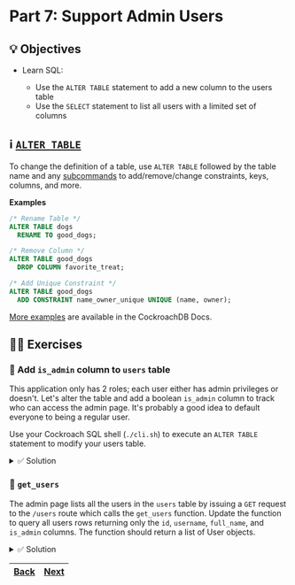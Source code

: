 # Part 7: Support Admin Users

## 💡 Objectives

- Learn SQL:

  - Use the `ALTER TABLE` statement to add a new column to the users table
  - Use the `SELECT` statement to list all users with a limited set of columns

## ℹ️ [`ALTER TABLE`](https://www.cockroachlabs.com/docs/stable/alter-table.html)

To change the definition of a table, use `ALTER TABLE` followed by the table name and any [subcommands](https://www.cockroachlabs.com/docs/stable/alter-table.html#subcommands) to add/remove/change constraints, keys, columns, and more.

**Examples**

```SQL
/* Rename Table */
ALTER TABLE dogs
  RENAME TO good_dogs;

/* Remove Column */
ALTER TABLE good_dogs
  DROP COLUMN favorite_treat;

/* Add Unique Constraint */
ALTER TABLE good_dogs
  ADD CONSTRAINT name_owner_unique UNIQUE (name, owner);
```

[More examples](https://www.cockroachlabs.com/docs/stable/alter-table.html#examples) are available in the CockroachDB Docs.

## 🧑‍💻 Exercises

### 📝 Add `is_admin` column to `users` table

This application only has 2 roles; each user either has admin privileges or doesn't. Let's alter the table and add a boolean `is_admin` column to track who can access the admin page. It's probably a good idea to default everyone to being a regular user.

Use your Cockroach SQL shell (`./cli.sh`) to execute an `ALTER TABLE` statement to modify your users table.

<details> 
<br>
<summary>✅ Solution</summary>

```SQL
ALTER TABLE users
  ADD COLUMN is_admin BOOL NOT NULL DEFAULT false;
```

</details>

### 📝 `get_users`

The admin page lists all the users in the `users` table by issuing a `GET` request to the `/users` route which calls the `get_users` function. Update the function to query all users rows returning only the `id`, `username`, `full_name`, and `is_admin` columns. The function should return a list of User objects.

<details> 
<br>
<summary>✅ Solution</summary>

```python
def get_users(db: Connection) -> list[User]:
    results = db.execute(
        """
        SELECT id, username, full_name, is_admin
        FROM users;
    """
    ).fetchall()
    users = [User.parse_obj(item) for item in results if item is not None]
    return users
```

</details>

| [Back](part-6.md) | [Next](part-8.md) |
| ----------------- | ----------------- |
